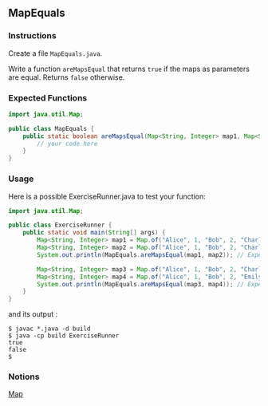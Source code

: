 ## MapEquals

### Instructions

Create a file `MapEquals.java`.

Write a function `areMapsEqual` that returns `true` if the maps as parameters are equal. Returns `false` otherwise.

### Expected Functions

```java
import java.util.Map;

public class MapEquals {
    public static boolean areMapsEqual(Map<String, Integer> map1, Map<String, Integer> map2) {
        // your code here
    }
}
```

### Usage

Here is a possible ExerciseRunner.java to test your function:

```java
import java.util.Map;

public class ExerciseRunner {
    public static void main(String[] args) {
        Map<String, Integer> map1 = Map.of("Alice", 1, "Bob", 2, "Charly", 3);
        Map<String, Integer> map2 = Map.of("Alice", 1, "Bob", 2, "Charly", 3);
        System.out.println(MapEquals.areMapsEqual(map1, map2)); // Expected Output: true

        Map<String, Integer> map3 = Map.of("Alice", 1, "Bob", 2, "Charly", 3);
        Map<String, Integer> map4 = Map.of("Alice", 1, "Bob", 2, "Emily", 3);
        System.out.println(MapEquals.areMapsEqual(map3, map4)); // Expected Output: false
    }
}
```

and its output :

```shell
$ javac *.java -d build
$ java -cp build ExerciseRunner
true
false
$
```

### Notions

[Map](https://docs.oracle.com/en/java/javase/17/docs/api/java.base/java/util/Map.html)

